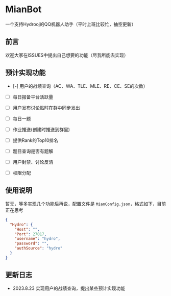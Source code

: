 # MianBot
一个支持Hydrooj的QQ机器人助手（平时上班比较忙，抽空更新）

## 前言
欢迎大家在ISSUES中提出自己想要的功能（尽我所能去实现）

## 预计实现功能

- [-] 用户的战绩查询（AC、WA、TLE、MLE、RE、CE、SE的次数）
- [ ] 每日报备平台活跃量
- [ ] 用户发布讨论贴时在群中同步发出
- [ ] 每日一题
- [ ] 作业推送(创建时推送到群里)
- [ ] 提供Rank的Top10排名
- [ ] 题目查询是否有题解
- [ ] 用户封禁、讨论反清
- [ ] 权限分配


## 使用说明
暂无，等多实现几个功能后再说，配置文件是 `MianConfig.json`，格式如下，目前正在思考
```json
{
  "Hydro": {
    "Host": "",
    "Port": 27017,
    "username": "hydro",
    "password": "",
    "authSource": "hydro"
  }
}
```

## 更新日志

- 2023.8.23 实现用户的战绩查询，提出某些预计实现功能